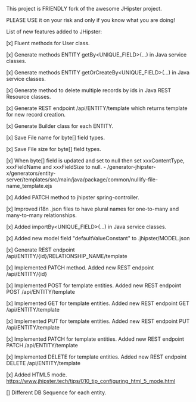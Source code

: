 This project is FRIENDLY fork of the awesome JHipster project.

PLEASE USE it on your risk and only if you know what you are doing!

List of new features added to JHipster:

[x] Fluent methods for User class.

[x] Generate methods ENTITY getBy<UNIQUE_FIELD>(...) in Java service classes.

[x] Generate methods ENTITY getOrCreateBy<UNIQUE_FIELD>(...) in Java service classes.

[x] Generate method to delete multiple records by ids in Java REST Resource classes.

[x] Generate REST endpoint /api/ENTITY/template which returns template for new record creation.

[x] Generate Builder class for each ENTITY.

[x] Save File name for byte[] field types.

[x] Save File size for byte[] field types.

[x] When byte[] field is updated and set to null then set xxxContentType, xxxFieldName and xxxFieldSize to null.
    - /generator-jhipster-x/generators/entity-server/templates/src/main/java/package/common/nullify-file-name_template.ejs

[x] Added PATCH method to jhipster spring-controller.

[x] Improved i18n .json files to have plural names for one-to-many and many-to-many relationships.

[x] Added importBy<UNIQUE_FIELD>(...) in Java service classes.

[x] Added new model field "defaultValueConstant" to .jhipster/MODEL.json

[x] Generate REST endpoint /api/ENTITY/{id}/RELATIONSHIP_NAME/template

[x] Implemented PATCH method. Added new REST endpoint /api/ENTITY/{id}

[x] Implemented POST for template entities. Added new REST endpoint POST /api/ENTITY/template

[x] Implemented GET for template entities. Added new REST endpoint GET /api/ENTITY/template

[x] Implemented PUT for template entities. Added new REST endpoint PUT /api/ENTITY/template

[x] Implemented PATCH for template entities. Added new REST endpoint PATCH /api/ENTITY/template

[x] Implemented DELETE for template entities. Added new REST endpoint DELETE /api/ENTITY/template

[x] Added HTML5 mode. https://www.jhipster.tech/tips/010_tip_configuring_html_5_mode.html

[] Different DB Sequence for each entity.
